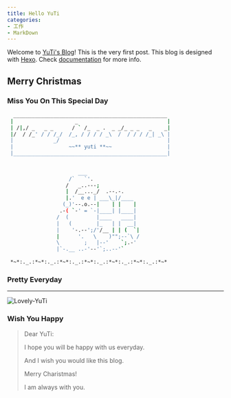 ```yaml
---
title: Hello YuTi
categories: 
- 工作
- MarkDown
---
```

Welcome to [YuTi's Blog](https://yuti.site)! This is the very first post. This blog is designed with [Hexo](https://hexo.io/zh-cn/). Check [documentation](https://hexo.io/zh-cn/docs/) for more info. 


## Merry Christmas 

### Miss You On This Special Day

``` bash
  __________________________________________________
 |                    _                             |
 | /|,/ _   _ _      / ` /_  _ .  _ _/_ _ _   _    _|
 |/  / /_' / / /_/  /_, / / / / _\  /  / / / /_| _\ |
 |             _/                                   |
 |                  ~~** yuti **~~                  | 
 |__________________________________________________| 
 
 
                       ___
                    /`   `'.
                   /   _..---;
                   |  /__..._/  .--.-.
                   |.'  e e | ___\_|/____
                  (_)'--.o.--|    | |    |
                 .-( `-' = `-|____| |____|
                /  (         |____   ____|
                |   (        |_   | |  __|
                |    '-.--';/'/__ | | (  `|
                |      '.   \    )"";--`\ /
                \        ;   |--'    `;.-'
                |`-.__ ..-'--'`;..--'`    
              
 *~*:._.:*~*:._.:*~*:._.:*~*:._.:*~*:._.:*~*:._.:*~*
```



### Pretty Everyday
-----------------------------------------
![Lovely-YuTi](https://i.imgur.com/t6jIvhM.jpg)


### Wish You Happy

> Dear YuTi:
> 
> 	I hope you will be happy with us everyday.
> 
> 	And I wish you would like this blog.
> 
> 	Merry Charistmas!
> 
> 	I am always with you.
> 		